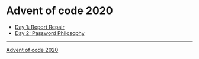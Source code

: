 # Advent of code 2020

- [Day 1: Report Repair](01-day-one/README.md)
- [Day 2: Password Philosophy](02-day-two/README.md)

---
[Advent of code 2020](http://adventofcode.com/2020)
